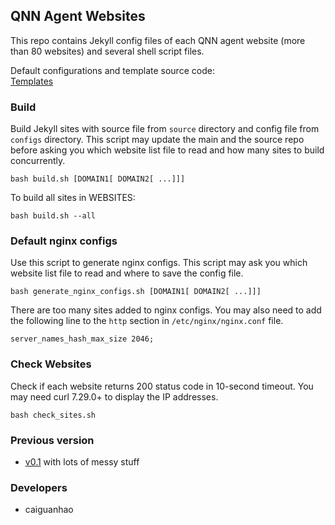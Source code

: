 ## QNN Agent Websites

This repo contains Jekyll config files of each QNN agent website (more than 80 websites) and several shell script files.

Default configurations and template source code:  
[Templates](https://github.com/qnn/template)

### Build

Build Jekyll sites with source file from ``source`` directory and config file from ``configs`` directory. This script may update the main and the source repo before asking you which website list file to read and how many sites to build concurrently.

    bash build.sh [DOMAIN1[ DOMAIN2[ ...]]]

To build all sites in WEBSITES:

    bash build.sh --all

### Default nginx configs

Use this script to generate nginx configs. This script may ask you which website list file to read and where to save the config file.

    bash generate_nginx_configs.sh [DOMAIN1[ DOMAIN2[ ...]]]

There are too many sites added to nginx configs. You may also need to add the following line to the ``http`` section in ``/etc/nginx/nginx.conf`` file.

    server_names_hash_max_size 2046;

### Check Websites

Check if each website returns 200 status code in 10-second timeout. You may need curl 7.29.0+ to display the IP addresses.

    bash check_sites.sh

### Previous version

* [v0.1](https://github.com/qnn/qnn-agent-sites/tree/v0.1) with lots of messy stuff

### Developers

* caiguanhao
